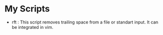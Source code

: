 # My Scripts

- rft : This script removes trailing space from a file or standart input. It can be integrated in vim.
